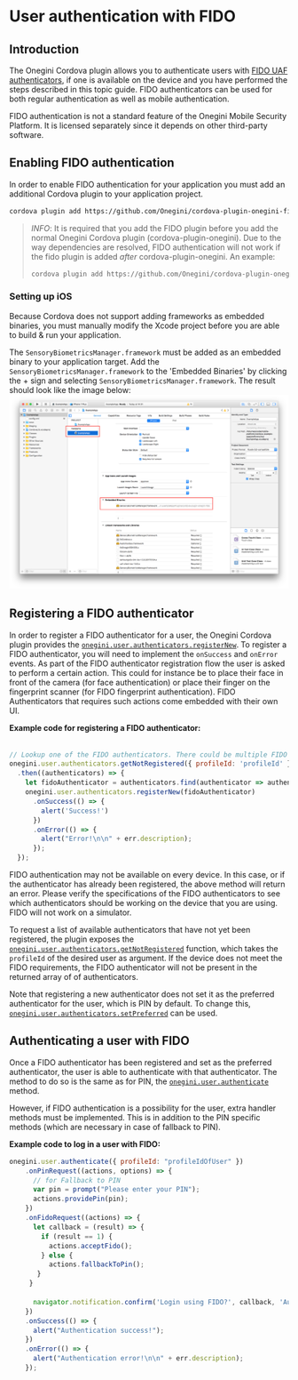 # User authentication with FIDO

<!-- toc -->

## Introduction

The Onegini Cordova plugin allows you to authenticate users with [FIDO UAF authenticators](https://fidoalliance.org/), if one is available on the device and you have performed the steps 
described in this topic guide. FIDO authenticators can be used for both regular authentication as well as mobile authentication.

FIDO authentication is not a standard feature of the Onegini Mobile Security Platform. It is licensed separately since it depends on other 
third-party software.

## Enabling FIDO authentication

In order to enable FIDO authentication for your application you must add an additional Cordova plugin to your application project.

```bash
cordova plugin add https://github.com/Onegini/cordova-plugin-onegini-fido
```

> *INFO*: It is required that you add the FIDO plugin before you add the normal Onegini Cordova plugin (cordova-plugin-onegini).
> Due to the way dependencies are resolved, FIDO authentication will not work if the fido plugin is added _after_ cordova-plugin-onegini.
> An example:
>```bash
>cordova plugin add https://github.com/Onegini/cordova-plugin-onegini-fido https://github.com/Onegini/cordova-plugin-onegini
>```

### Setting up iOS

Because Cordova does not support adding frameworks as embedded binaries, you must manually modify the Xcode project before you are able to build & run your 
application.

The `SensoryBiometricsManager.framework` must be added as an embedded binary to your application target.
Add the `SensoryBiometricsManager.framework` to the 'Embedded Binaries' by clicking the + sign and selecting `SensoryBiometricsManager.framework`.
The result should look like the image below:
![Configure Embedded binary](../images/configure-embedded-binary.png)

## Registering a FIDO authenticator

In order to register a FIDO authenticator for a user, the Onegini Cordova plugin provides the [`onegini.user.authenticators.registerNew`](../reference/user/authenticators.md#oneginiuserauthenticatorsregisternew). 
To register a FIDO authenticator, you will need to implement the `onSuccess` and `onError` events. As part of the 
FIDO authenticator registration flow the user is asked to perform a certain action. This could for instance be to place their face in front of the camera 
(for face authentication) or place their finger on the fingerprint scanner (for FIDO fingerprint authentication).
FIDO Authenticators that requires such actions come embedded with their own UI.

**Example code for registering a FIDO authenticator:**

```js

// Lookup one of the FIDO authenticators. There could be multiple FIDO authenticators, but for this example we simply use the first FIDO authenticator we find.
onegini.user.authenticators.getNotRegistered({ profileId: 'profileId' })
  .then((authenticators) => {
    let fidoAuthenticator = authenticators.find(authenticator => authenticator.authenticatorType === "FIDO");
    onegini.user.authenticators.registerNew(fidoAuthenticator)
      .onSuccess(() => {
        alert('Success!')
      })
      .onError(() => {
        alert("Error!\n\n" + err.description);
      });
  });
```

FIDO authentication may not be available on every device. In this case, or if the authenticator has already been registered, the above method will return an error. 
Please verify the specifications of the FIDO authenticators to see which authenticators should be working on the device that you are using. FIDO will not work 
on a simulator.

To request a list of available authenticators that have not yet been registered, the plugin exposes the [`onegini.user.authenticators.getNotRegistered`](../reference/user/authenticators.md#oneginiuserauthenticatorsgetnotregistered)
function, which takes the `profileId` of the desired user as argument. If the device does not meet the FIDO requirements, the FIDO authenticator will not be 
present in the returned array of of authenticators.

Note that registering a new authenticator does not set it as the preferred authenticator for the user, which is PIN by default. 
To change this, [`onegini.user.authenticators.setPreferred`](../reference/user/authenticators#oneginiuserauthenticatorssetpreferred) can be used.

## Authenticating a user with FIDO

Once a FIDO authenticator has been registered and set as the preferred authenticator, the user is able to authenticate with that authenticator. The method to 
do so is the same as for PIN, the [`onegini.user.authenticate`](../reference/user/authenticate.md) method.

However, if FIDO authentication is a possibility for the user, extra handler methods must be implemented. This is in addition to the PIN specific methods 
(which are necessary in case of fallback to PIN).

**Example code to log in a user with FIDO:**

```js
onegini.user.authenticate({ profileId: "profileIdOfUser" })
    .onPinRequest((actions, options) => {
      // for Fallback to PIN
      var pin = prompt("Please enter your PIN");
      actions.providePin(pin);
    })
    .onFidoRequest((actions) => {
      let callback = (result) => {
        if (result == 1) {
          actions.acceptFido();
        } else {
          actions.fallbackToPin();
       }
     }

      navigator.notification.confirm('Login using FIDO?', callback, 'Authenticate', ['Continue','Use PIN']);
    })
    .onSuccess(() => {
      alert("Authentication success!");
    })
    .onError(() => {
      alert("Authentication error!\n\n" + err.description);
    });
```
